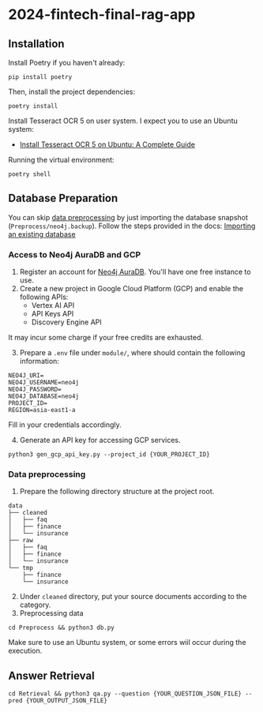 # 2024-fintech-final-rag-app
## Installation

Install Poetry if you haven't already:
```
pip install poetry
```

Then, install the project dependencies:
```
poetry install
```

Install Tesseract OCR 5 on user system. I expect you to use an Ubuntu system:
- [Install Tesseract OCR 5 on Ubuntu: A Complete Guide](https://www.wwwinsights.com/tesseract-ocr-5-ubuntu/)

Running the virtual environment:
```
poetry shell
```

## Database Preparation
You can skip [data preprocessing](#data-preprocessing) by just importing the database snapshot (`Preprocess/neo4j.backup`). Follow the steps provided in the docs: [Importing an existing database](https://neo4j.com/docs/aura/auradb/importing/import-database/)

### Access to Neo4j AuraDB and GCP
1. Register an account for [Neo4j AuraDB](https://neo4j.com/product/auradb/). You'll have one free instance to use.
2. Create a new project in Google Cloud Platform (GCP) and enable the following APIs:
    - Vertex AI API
    - API Keys API
    - Discovery Engine API

It may incur some charge if your free credits are exhausted.

3. Prepare a `.env` file under `module/`, where should contain the following information:
```
NEO4J_URI=
NEO4J_USERNAME=neo4j
NEO4J_PASSWORD=
NEO4J_DATABASE=neo4j
PROJECT_ID=
REGION=asia-east1-a
```
Fill in your credentials accordingly.

4. Generate an API key for accessing GCP services.
```
python3 gen_gcp_api_key.py --project_id {YOUR_PROJECT_ID}
```

### Data preprocessing
1. Prepare the following directory structure at the project root.
```
data
├── cleaned
│   ├── faq
│   ├── finance
│   └── insurance
├── raw
│   ├── faq
│   ├── finance
│   └── insurance
└── tmp
    ├── finance
    └── insurance
```
2. Under `cleaned` directory, put your source documents according to the category.
3. Preprocessing data
```
cd Preprocess && python3 db.py
```
Make sure to use an Ubuntu system, or some errors wiil occur during the execution. 

## Answer Retrieval
```
cd Retrieval && python3 qa.py --question {YOUR_QUESTION_JSON_FILE} --pred {YOUR_OUTPUT_JSON_FILE}
```
